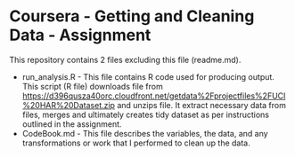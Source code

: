 Coursera - Getting and Cleaning Data - Assignment
==================================================

This repository contains 2 files excluding this file (readme.md). 

- run_analysis.R - This file contains R code used for producing output. This script (R file) downloads file from https://d396qusza40orc.cloudfront.net/getdata%2Fprojectfiles%2FUCI%20HAR%20Dataset.zip and unzips file. It extract necessary data from files, merges and ultimately creates tidy dataset as per instructions outlined in the assignment.
- CodeBook.md - This file describes the variables, the data, and any transformations or work that I performed to clean up the data.
